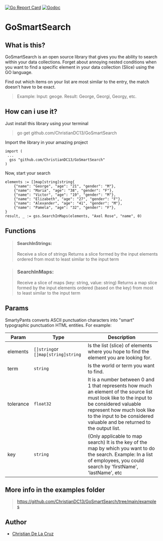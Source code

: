 [![Go Report Card](https://goreportcard.com/badge/github.com/DevCriss/GoSmartSearch)](https://goreportcard.com/report/github.com/DevCriss/GoSmartSearch)
[![Godoc](https://godoc.org/github.com/DevCriss/GoSmartSearch?status.svg)](https://pkg.go.dev/github.com/DevCriss/GoSmartSearch)

# GoSmartSearch
## What is this?
GoSmartSearch is an open source library that gives you the ability to search within your data collections. Forget about annoying nested conditions when you want to find a specific element in your data collection (Slice) using the GO language.

Find out which items on your list are most similar to the entry, the match doesn't have to be exact.
>Example:
Input: geoge.
>Result: George, Georgi, Georgy, etc.


## How can i use it?

Just install this library using your terminal
> go get github.com/ChristianDC13/GoSmartSearch

Import the library in your amazing project
```
import (
 ...
  gss "github.com/ChristianDC13/GoSmartSearch"
)
```

Now, start your search
```
elements := []map[string]string{
	{"name": "George", "age": "21", "gender": "M"},
	{"name": "Maria", "age": "38", "gender": "F"},
	{"name": "Victor", "age": "19", "gender": "M"},
	{"name": "Elizabeth", "age": "27", "gender": "F"},
	{"name": "Alexander", "age": "41", "gender": "M"},
	{"name": "Pamela", "age": "32", "gender": "F"},
}
result, _ := gss.SearchInMaps(elements, "Axel Rose", "name", 0)
```

## Functions
> #### SearchInStrings:
>  Receive a slice of strings
>  Returns a slice formed by the input elements ordered from most to least similar to the input term

> ### SearchInMaps:
>  Receive a slice of maps (key: string, value: string)
>  Returns a map slice formed by the input elements ordered (based on the key) from most to least similar to the input term

## Params

SmartyPants converts ASCII punctuation characters into "smart" typographic punctuation HTML entities. For example:

| Param               |Type                          |Description                         |
|----------------|-------------------------------|-----------------------------|
|elements|`[]string`or `[]map[string]string`            |Is the list (slice) of elements where you hope to find the element you are looking for.           |
|term          |`string`            |Is the world  or term you want to find.            |
|tolerance          |`float32`|It is a number between 0 and 1 that represents how much an element of the source list must look like to the input to be considered valuable represent how much look like to the input to be considered valuable and be returned to the output list.|
|key          |`string`|(Only applicable to map search) It is the key of the map by which you want to do the search. Example: In a list of employees, you could search by 'firstName', 'lastName', etc |

## More info in the examples folder
> https://github.com/ChristianDC13/GoSmartSearch/tree/main/examples

## Author
- [Christian De La Cruz](https://christiandelacruz.site) 

